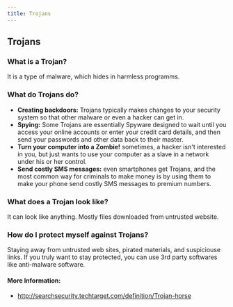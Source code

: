 ```yaml
---
title: Trojans
---
```

## Trojans

<!-- The article goes here, in GitHub-flavored Markdown. Feel free to add YouTube videos, images, and CodePen/JSBin embeds  -->
### What is a Trojan?
It is a type of malware, which hides in harmless programms.

### What do Trojans do?
<ul>
<li><b>Creating backdoors:</b> Trojans typically makes changes to your security system so that other malware or even a hacker can get in.</li>
<li><b>Spying:</b> Some Trojans are essentially Spyware designed to wait until you access your online accounts or enter your credit card details, and then send your passwords and other data back to their master.</li>
<li><b>Turn your computer into a Zombie!</b> sometimes, a hacker isn't interested in you, but just wants to use your computer as a slave in a network under his or her control.</li>
<li><b>Send costly SMS messages:</b> even smartphones get Trojans, and the most common way for criminals to make money is by using them to make your phone send costly SMS messages to premium numbers.</li>
</ul>

### What does a Trojan look like?
It can look like anything. Mostly files downloaded from untrusted website.

### How do I protect myself against Trojans?
Staying away from untrusted web sites, pirated materials, and suspiciouse links.
If you truly want to stay protected, you can use 3rd party softwares like anti-malware software.

#### More Information:
<!-- Please add any articles you think might be helpful to read before writing the article -->
<ul>
<li>
<a href="http://searchsecurity.techtarget.com/definition/Trojan-horse">http://searchsecurity.techtarget.com/definition/Trojan-horse</a>
</li>
</ul>
